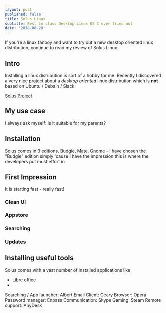 ```yaml
---
layout: post
published: false
title: Solus Linux
subtitle: Best in class Desktop Linux OS I ever tried out
date: '2018-08-28'
---
```

If you're a linux fanboy and want to try out a new desktop oriented linux distribution, continue to read my review of Solus Linux.

## Intro
Installing a linux distribution is sort of a hobby for me. Recently I discovered a very nice project about a _desktop oriented_ linux distribution which is **not** based on Ubuntu / Debain / Slack.

[Solus Project](http://solus-project.com). 

## My use case
I always ask myself: Is it suitable for my parents?

## Installation
Solus comes in 3 editions. Budgie, Mate, Gnome - I have chosen the "Budgie" edition simply 'cause I have the impression this is where the developers put most effort in

## First Impression
It is starting fast - really fast!
### Clean UI
### Appstore
### Searching
### Updates

## Installing useful tools
Solus comes with a vast number of installed applications like 
- Libre office
- 
Searching / App launcher: Albert
Email Client: Geary
Browser: Opera
Password manager: Enpass
Communication: Skype
Gaming: Steam
Remote support: AnyDesk


